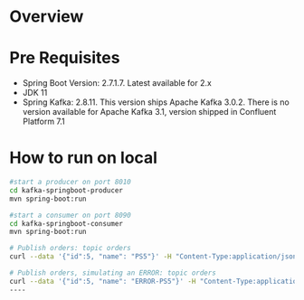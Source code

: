 # Overview

# Pre Requisites

 - Spring Boot Version: 2.7.1.7. Latest available for 2.x
 - JDK 11
 - Spring Kafka: 2.8.11. This version ships Apache Kafka 3.0.2. There is no version available for Apache Kafka 3.1, version shipped in Confluent Platform 7.1

# How to run on local

```bash
#start a producer on port 8010
cd kafka-springboot-producer
mvn spring-boot:run

#start a consumer on port 8090
cd kafka-springboot-consumer
mvn spring-boot:run

# Publish orders: topic orders
curl --data '{"id":5, "name": "PS5"}' -H "Content-Type:application/json" http://localhost:8010/api/order

# Publish orders, simulating an ERROR: topic orders
curl --data '{"id":5, "name": "ERROR-PS5"}' -H "Content-Type:application/json" http://localhost:8010/api/order
----
```